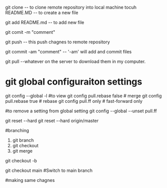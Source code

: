 git clone <url> -- to clone remote repository into local machine
tocuh README.MD -- to create a new file

git add README.md -- to add new file

git comit -m "comment"

git push -- this push chagnes to remote repository

git commit -am "comment" -- '-am' will add and commit files

git pull --whatever on the server to download them in my computer.

# git global configuraiton settings

git config --global -l #to view
git config pull.rebase false # merge
git config pull.rebase true # rebase
git config pull.ff only # fast-forward only

#to remove a setting from global setting
git config --global --unset pull.ff

git reset --hard <commit>
git reset --hard origin/master

#branching

1. git branch
2. git checkout
3. git merge

git checkout -b <feature name>

git checkout main #Switch to main branch

#making same chagnes
